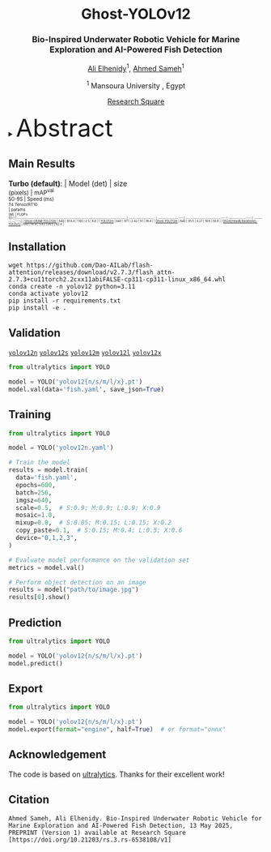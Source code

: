 

<div align="center">
<h1>Ghost-YOLOv12</h1>
<h3>Bio-Inspired Underwater Robotic Vehicle for Marine Exploration and AI-Powered Fish Detection</h3>

[Ali Elhenidy](https://github.com/Aliweka2020)<sup>1</sup>, [Ahmed Sameh](https://people.ucas.ac.cn/~qxye?language=en)<sup>1</sup>

<sup>1</sup>  Mansoura University , Egypt 


 [Research Square](https://www.researchsquare.com/article/rs-6538108/v1)

</div>



<details>
  <summary>
   <font size="+10">Abstract</font>
  </summary>
Ghost-YOLV12 is proposed, which is an enhanced version of the  YOLOv12 deep learning model. Trained on the DeepFish dataset, the proposed model achieved a mean average precision (mAP50) of 97.8 and demonstrated robust performance under occlusion, turbidity, and low-light conditions. All evaluations were conducted in simulation environments, with hydrodynamic testing performed through CFD and fish detection validated through annotated datasets. While no physical prototype has been deployed yet, the design is fully scalable and structured for real-world fabrication. 
</details>


## Main Results

**Turbo (default)**:
| Model (det)                                                                              | size<br><sup>(pixels) | mAP<sup>val<br>50-95 | Speed (ms) <br><sup>T4 TensorRT10<br> | params<br><sup>(M) | FLOPs<br><sup>(G) |
| :----------------------------------------------------------------------------------- | :-------------------: | :-------------------:| :------------------------------:| :-----------------:| :---------------:|
| [Ghost-CBAM-YOLO12m](https://drive.google.com/file/d/1WuFZkm-snOwEcApp1ZOIV0TWQU58Px8l/view?usp=sharing) | 640                   | 97.8.4                 | 1.60                            | 2.5                | 6.0               |
| [YOLO12m](https://drive.google.com/file/d/1z2kUELXWfPcoGO-2Vkl1tKnmOv5tYnU3/view?usp=sharing) | 640                   | 97.1                 | 2.42                            | 9.1                | 19.4              |
| [Ghost-YOLO12m](https://drive.google.com/file/d/1O1BdTvHSciFhN1y24O5qCV63e77m_c5U/view?usp=sharing) | 640                   | 95.5                 | 4.27                            | 19.6               | 59.8              |
| [Ghost(Head& Backbone)-YOLOv12](https://drive.google.com/file/d/1lYU8WrUbv8MF-HQAxibewWAdyU2OpS8O/view?usp=sharing) | 640                   | 91.8                 | 5.83                            | 26.5               | 82.4              |




## Installation
```
wget https://github.com/Dao-AILab/flash-attention/releases/download/v2.7.3/flash_attn-2.7.3+cu11torch2.2cxx11abiFALSE-cp311-cp311-linux_x86_64.whl
conda create -n yolov12 python=3.11
conda activate yolov12
pip install -r requirements.txt
pip install -e .
```

## Validation
[`yolov12n`](https://github.com/sunsmarterjie/yolov12/releases/download/turbo/yolov12n.pt)
[`yolov12s`](https://github.com/sunsmarterjie/yolov12/releases/download/turbo/yolov12s.pt)
[`yolov12m`](https://github.com/sunsmarterjie/yolov12/releases/download/turbo/yolov12m.pt)
[`yolov12l`](https://github.com/sunsmarterjie/yolov12/releases/download/turbo/yolov12l.pt)
[`yolov12x`](https://github.com/sunsmarterjie/yolov12/releases/download/turbo/yolov12x.pt)

```python
from ultralytics import YOLO

model = YOLO('yolov12{n/s/m/l/x}.pt')
model.val(data='fish.yaml', save_json=True)
```

## Training 
```python
from ultralytics import YOLO

model = YOLO('yolov12n.yaml')

# Train the model
results = model.train(
  data='fish.yaml',
  epochs=600, 
  batch=256, 
  imgsz=640,
  scale=0.5,  # S:0.9; M:0.9; L:0.9; X:0.9
  mosaic=1.0,
  mixup=0.0,  # S:0.05; M:0.15; L:0.15; X:0.2
  copy_paste=0.1,  # S:0.15; M:0.4; L:0.5; X:0.6
  device="0,1,2,3",
)

# Evaluate model performance on the validation set
metrics = model.val()

# Perform object detection on an image
results = model("path/to/image.jpg")
results[0].show()

```

## Prediction
```python
from ultralytics import YOLO

model = YOLO('yolov12{n/s/m/l/x}.pt')
model.predict()
```

## Export
```python
from ultralytics import YOLO

model = YOLO('yolov12{n/s/m/l/x}.pt')
model.export(format="engine", half=True)  # or format="onnx"
```





## Acknowledgement

The code is based on [ultralytics](https://github.com/ultralytics/ultralytics). Thanks for their excellent work!

## Citation

```
Ahmed Sameh, Ali Elhenidy. Bio-Inspired Underwater Robotic Vehicle for Marine Exploration and AI-Powered Fish Detection, 13 May 2025, PREPRINT (Version 1) available at Research Square [https://doi.org/10.21203/rs.3.rs-6538108/v1]
```

